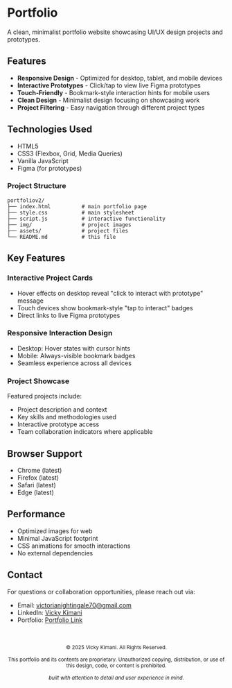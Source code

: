 # Portfolio
A clean, minimalist portfolio website showcasing UI/UX design projects and prototypes.

## Features
- **Responsive Design** - Optimized for desktop, tablet, and mobile devices
- **Interactive Prototypes** - Click/tap to view live Figma prototypes
- **Touch-Friendly** - Bookmark-style interaction hints for mobile users
- **Clean Design** - Minimalist design focusing on showcasing work
- **Project Filtering** - Easy navigation through different project types

## Technologies Used
- HTML5
- CSS3 (Flexbox, Grid, Media Queries)
- Vanilla JavaScript
- Figma (for prototypes)

### Project Structure
```
portfoliov2/
├── index.html          # main portfolio page
├── style.css           # main stylesheet
├── script.js           # interactive functionality
├── img/                # project images 
├── assets/             # project files
└── README.md           # this file
```
## Key Features
### Interactive Project Cards
- Hover effects on desktop reveal "click to interact with prototype" message
- Touch devices show bookmark-style "tap to interact" badges
- Direct links to live Figma prototypes

### Responsive Interaction Design
- Desktop: Hover states with cursor hints
- Mobile: Always-visible bookmark badges
- Seamless experience across all devices

### Project Showcase
Featured projects include:
- Project description and context
- Key skills and methodologies used
- Interactive prototype access
- Team collaboration indicators where applicable

## Browser Support
- Chrome (latest)
- Firefox (latest)
- Safari (latest)
- Edge (latest)

## Performance
- Optimized images for web
- Minimal JavaScript footprint
- CSS animations for smooth interactions
- No external dependencies

## Contact
For questions or collaboration opportunities, please reach out via:
- Email: [victorianightingale70@gmail.com](mailto:victorianightingale70@gmail.com)
- LinkedIn: [Vicky Kimani](https://www.linkedin.com/in/vicky-kimani-171202207/)
- Portfolio: [Portfolio Link](#)
<br>
<br>
<div align="center">
 <sup>&copy; 2025 Vicky Kimani. All Rights Reserved.</sup> <br>

  <sup>This portfolio and its contents are proprietary. Unauthorized copying, distribution, or use of this design, code, or content is prohibited.</sup> <br>

  <sup>*built with attention to detail and user experience in mind.*</sup>
</div>